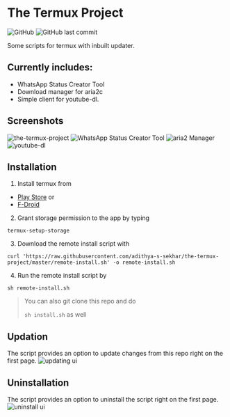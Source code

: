 # The Termux Project
![GitHub](https://img.shields.io/github/license/adithya-s-sekhar/the-termux-project) ![GitHub last commit](https://img.shields.io/github/last-commit/adithya-s-sekhar/the-termux-project?label=last%20updated) 

Some scripts for termux with inbuilt updater.

## Currently includes:

- WhatsApp Status Creator Tool
- Download manager for aria2c
- Simple client for youtube-dl.

## Screenshots

![the-termux-project](https://github.com/adithya-s-sekhar/screenshot-repo/blob/master/the-termux-project/index.jpg?raw=true)
![WhatsApp Status Creator Tool](https://github.com/adithya-s-sekhar/screenshot-repo/blob/master/the-termux-project/wastatus.jpg?raw=true)
![aria2 Manager](https://github.com/adithya-s-sekhar/screenshot-repo/blob/master/the-termux-project/aria2.jpg?raw=true)
![youtube-dl](https://github.com/adithya-s-sekhar/screenshot-repo/blob/master/the-termux-project/yt.jpg?raw=true)

## Installation

1. Install termux from

- [Play Store](https://play.google.com/store/apps/details?id=com.termux) or
- [F-Droid](https://f-droid.org/en/packages/com.termux/)

2. Grant storage permission to the app by typing

`termux-setup-storage`

3. Download the remote install script with

`curl 'https://raw.githubusercontent.com/adithya-s-sekhar/the-termux-project/master/remote-install.sh' -o remote-install.sh`

4. Run the remote install script by

`sh remote-install.sh`

> You can also git clone this repo and do
>
> `sh install.sh` as well

## Updation

The script provides an option to update changes from this repo right on the first page.
![updating ui](https://github.com/adithya-s-sekhar/screenshot-repo/blob/master/the-termux-project/update.jpg?raw=true)

## Uninstallation

The script provides an option to uninstall the script right on the first page.
![uninstall ui](https://github.com/adithya-s-sekhar/screenshot-repo/blob/master/the-termux-project/uninstall.jpg?raw=true)
